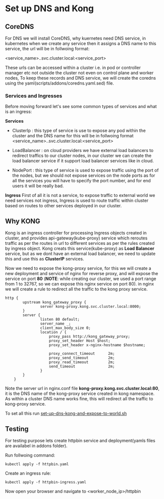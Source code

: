 # Set up DNS and Kong

## CoreDNS
For DNS we will install CoreDNS, why kuernetes need DNS service, in kubernetes when we create any service then it assigns a DNS name to this service, the url will be in follwoing format:

<service_name>.<namespace>.svc.cluster.local:<service_port>

These urls can be accessed within a cluster i.e. in pod or controller manager etc not outside the cluster not even on control plane and worker nodes, To keep these records and DNS service, we will create the coredns using the yaml(scripts/addons/coredns.yaml.sed) file.

### Services and Ingresses
Before moving forward let's see some common types of services and what is an ingress:

**Services**
* ClusterIp : this type of service is use to expose any pod within the cluster and the DNS name for this will be in follwoing format <service_name>.<namespace>.svc.cluster.local:<service_port>

* LoadBalancer : on cloud providers we have external load balancers to redirect traffics to our cluster nodes, in our cluster we can create the load balancer service if it support load balancer services like in cloud.

* NodePort : this type of service is used to expose traffic using the port of the nodes, but we should not expose services on the node ports as for all the services you will have to specify the port number, and for end users it will be really bad.

**Ingress**
First of all it is not a service, to expose traffic to external world we need services not ingress, Ingress is used to route traffic within cluster based on routes to other services deployed in our cluster.

## Why KONG
Kong is an ingress controller for processing Ingress objects created in cluster, and provides api-gateway(kube-proxy) service which reroutes traffic as per the routes in url to different services as per the rules created by ingress object. Kong creats this service(kube-proxy) as **Load Balancer** service, but as we dont have an external load balancer, we need to update this and use this as **ClusterIP** services.

Now we need to expose the kong-proxy service, for this we will create a new deployment and service of nginx for reverse proxy, and will expose the service on port **80** (**NOTE**: while creating our cluster, we used a port range from 1 to 32767, so we can expose this nginx service on port 80). in nginx we will create a rule to redirect all the traffic to the kong proxy service.
```
http {
        upstream kong_gateway_proxy {
                server kong-proxy.kong.svc.cluster.local:8000;
        }
        server {
                listen 80 default;
                server_name _;
                client_max_body_size 0;
                location / {
                    proxy_pass http://kong_gateway_proxy;
                    proxy_set_header Host $host;  
                    proxy_set_header x-nginx-hostname $hostname;  

                    proxy_connect_timeout      2m;
                    proxy_send_timeout         2m;
                    proxy_read_timeout         2m;
                    send_timeout               2m;
                }
        }
    }
```
Note the server url in nginx.conf file **kong-proxy.kong.svc.cluster.local:80**, it is the DNS name of the kong-proxy service created in kong namespace. As within a cluster DNS name works fine, this will redirect all the traffic to kong-proxy service.

To set all this run [set-up-dns-kong-and-expose-to-world.sh](../scripts/addons/set-up-dns-kong-and-expose-to-world.sh)

## Testing
For testing purpose lets create httpbin service and deployment(yamls files are availabel in addons folder).

Run follwoing command:
```
kubectl apply -f httpbin.yaml
```

Create an ingress rule:
```
kubectl apply -f httpbin-ingress.yaml
```

Now open your browser and navigate to <worker_node_ip>/httpbin
